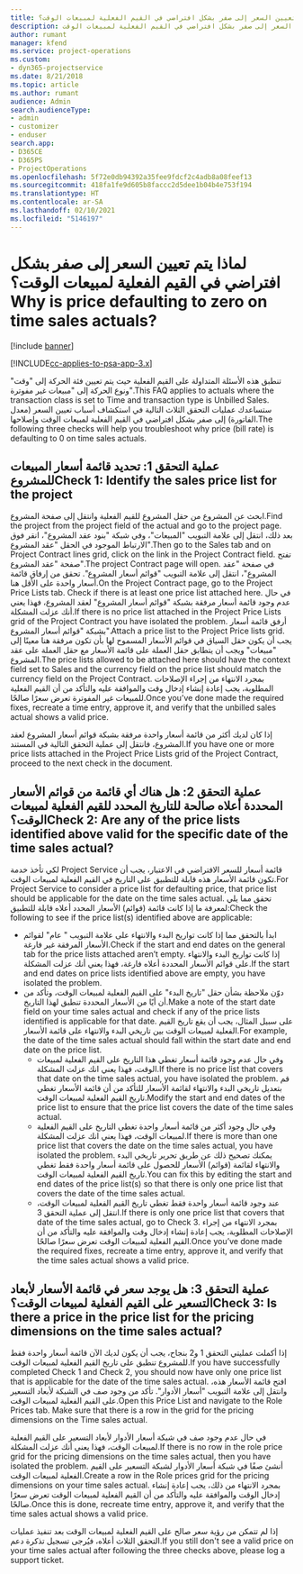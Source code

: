 ```yaml
---
title: لماذا يتم تعيين السعر إلى صفر بشكل افتراضي في القيم الفعلية لمبيعات الوقت؟
description: استكشاف الأخطاء وإصلاحها عند تعيين السعر إلى صفر بشكل افتراضي في القيم الفعلية لمبيعات الوقت.
author: rumant
manager: kfend
ms.service: project-operations
ms.custom:
- dyn365-projectservice
ms.date: 8/21/2018
ms.topic: article
ms.author: rumant
audience: Admin
search.audienceType:
- admin
- customizer
- enduser
search.app:
- D365CE
- D365PS
- ProjectOperations
ms.openlocfilehash: 5f72e0db94392a35fee9fdcf2c4adb8a08feef13
ms.sourcegitcommit: 418fa1fe9d605b8faccc2d5dee1b04b4e753f194
ms.translationtype: HT
ms.contentlocale: ar-SA
ms.lasthandoff: 02/10/2021
ms.locfileid: "5146197"
---
```

# <a name="why-is-price-defaulting-to-zero-on-time-sales-actuals"></a><span data-ttu-id="14395-103">لماذا يتم تعيين السعر إلى صفر بشكل افتراضي في القيم الفعلية لمبيعات الوقت؟</span><span class="sxs-lookup"><span data-stu-id="14395-103">Why is price defaulting to zero on time sales actuals?</span></span>

[!include [banner](../includes/psa-now-project-operations.md)]

[!INCLUDE[cc-applies-to-psa-app-3.x](../includes/cc-applies-to-psa-app-3x.md)]

<span data-ttu-id="14395-104">تنطبق هذه الأسئلة المتداولة على القيم الفعلية حيث يتم تعيين فئة الحركة إلى "وقت" ونوع الحركة إلى "مبيعات غير مفوترة"‬.</span><span class="sxs-lookup"><span data-stu-id="14395-104">This FAQ applies to actuals where the transaction class is set to Time and transaction type is Unbilled Sales.</span></span> <span data-ttu-id="14395-105">ستساعدك عمليات التحقق الثلاث التالية في استكشاف أسباب تعيين السعر (معدل الفاتورة‬) إلى صفر بشكل افتراضي في القيم الفعلية لمبيعات الوقت وإصلاحها.</span><span class="sxs-lookup"><span data-stu-id="14395-105">The following three checks will help you troubleshoot why price (bill rate) is defaulting to 0 on time sales actuals.</span></span>

## <a name="check-1-identify-the-sales-price-list-for-the-project"></a><span data-ttu-id="14395-106">عملية التحقق 1: تحديد قائمة أسعار المبيعات للمشروع</span><span class="sxs-lookup"><span data-stu-id="14395-106">Check 1: Identify the sales price list for the project</span></span>

<span data-ttu-id="14395-107">ابحث عن المشروع من حقل المشروع للقيم الفعلية وانتقل إلى صفحة المشروع.</span><span class="sxs-lookup"><span data-stu-id="14395-107">Find the project from the project field of the actual and go to the project page.</span></span> <span data-ttu-id="14395-108">بعد ذلك، انتقل إلى علامة التبويب "المبيعات"، وفي شبكة "بنود عقد المشروع"، انقر فوق الارتباط الموجود في الحقل "عقد المشروع".</span><span class="sxs-lookup"><span data-stu-id="14395-108">Then go to the Sales tab and on Project Contract lines grid, click on the link in the Project Contract field.</span></span> <span data-ttu-id="14395-109">تفتح صفحة "عقد المشروع".</span><span class="sxs-lookup"><span data-stu-id="14395-109">The project Contract page will open.</span></span> <span data-ttu-id="14395-110">في صفحة "عقد المشروع"، انتقل إلى علامة التبويب "قوائم أسعار المشروع‬". تحقق من إرفاق قائمة أسعار واحدة على الأقل هنا.</span><span class="sxs-lookup"><span data-stu-id="14395-110">On the Project Contract page, go to the Project Price Lists tab. Check if there is at least one price list attached here.</span></span> <span data-ttu-id="14395-111">في حال عدم وجود قائمة أسعار مرفقة بشبكة "قوائم أسعار المشروع" لعقد المشروع، فهذا يعني أنك عزلت المشكلة.</span><span class="sxs-lookup"><span data-stu-id="14395-111">If there is no price list attached in the Project Price Lists grid of the Project Contract you have isolated the problem.</span></span> <span data-ttu-id="14395-112">أرفق قائمة أسعار بشبكة "قوائم أسعار المشروع".</span><span class="sxs-lookup"><span data-stu-id="14395-112">Attach a price list to the Project Price lists grid.</span></span> <span data-ttu-id="14395-113">يجب أن يكون حقل السياق في قوائم الأسعار المسموح لها بأن تكون مرفقة هنا معينًا إلى "مبيعات" ويجب أن يتطابق حقل العملة على قائمة الأسعار مع حقل العملة على عقد المشروع.</span><span class="sxs-lookup"><span data-stu-id="14395-113">The price lists allowed to be attached here should have the context field set to Sales and the currency field on the price list should match the currency field on the Project Contract.</span></span> <span data-ttu-id="14395-114">بمجرد الانتهاء من إجراء الإصلاحات المطلوبة، يجب إعادة إنشاء إدخال وقت والموافقة عليه والتأكد من أن القيم الفعلية للمبيعات غير المفوترة تعرض سعرًا صالحًا.</span><span class="sxs-lookup"><span data-stu-id="14395-114">Once you’ve done made the required fixes, recreate a time entry, approve it, and verify that the unbilled sales actual shows a valid price.</span></span> 

<span data-ttu-id="14395-115">إذا كان لديك أكثر من قائمة أسعار واحدة مرفقة بشبكة قوائم أسعار المشروع لعقد المشروع، فانتقل إلى عملية التحقق التالية في المستند.</span><span class="sxs-lookup"><span data-stu-id="14395-115">If you have one or more price lists attached in the Project Price Lists grid of the Project Contract, proceed to the next check in the document.</span></span>

## <a name="check-2-are-any-of-the-price-lists-identified-above-valid-for-the-specific-date-of-the-time-sales-actual"></a><span data-ttu-id="14395-116">عملية التحقق 2: هل هناك أي قائمة من قوائم الأسعار المحددة أعلاه صالحة للتاريخ المحدد للقيم الفعلية لمبيعات الوقت؟</span><span class="sxs-lookup"><span data-stu-id="14395-116">Check 2: Are any of the price lists identified above valid for the specific date of the time sales actual?</span></span>

<span data-ttu-id="14395-117">لكي تأخذ خدمة Project Service قائمة أسعار للسعر الافتراضي في الاعتبار، يجب أن تكون قائمة الأسعار هذه قابلة للتطبيق على التاريخ في القيم الفعلية لمبيعات الوقت.</span><span class="sxs-lookup"><span data-stu-id="14395-117">For Project Service to consider a price list for defaulting price, that price list should be applicable for the date on the time sales actual.</span></span> <span data-ttu-id="14395-118">تحقق مما يلي لمعرفة ما إذا كانت قائمة (قوائم) الأسعار المحدد أعلاه قابلة للتطبيق:</span><span class="sxs-lookup"><span data-stu-id="14395-118">Check the following to see if the price list(s) identified above are applicable:</span></span>
- <span data-ttu-id="14395-119">ابدأ بالتحقق مما إذا كانت تواريخ البدء والانتهاء على علامة التبويب " عام" لقوائم الأسعار المرفقة غير فارغة.</span><span class="sxs-lookup"><span data-stu-id="14395-119">Check if the start and end dates on the general tab for the price lists attached aren’t empty.</span></span> <span data-ttu-id="14395-120">إذا كانت تواريخ البدء والانتهاء على قوائم الأسعار المحددة أعلاه فارغة، فهذا يعني أنك عزلت المشكلة.</span><span class="sxs-lookup"><span data-stu-id="14395-120">If the start and end dates on price lists identified above are empty, you have isolated the problem.</span></span> 
- <span data-ttu-id="14395-121">دوّن ملاحظة بشأن حقل "تاريخ البدء" على القيم الفعلية لمبيعات الوقت، وتأكد من أن أيًا من الأسعار المحددة تنطبق لهذا التاريخ.</span><span class="sxs-lookup"><span data-stu-id="14395-121">Make a note of the start date field on your time sales actual and check if any of the price lists identified is applicable for that date.</span></span> <span data-ttu-id="14395-122">على سبيل المثال، يجب أن يقع تاريخ القيم الفعلية لمبيعات الوقت بين تاريخي البدء والانتهاء على قائمة الأسعار.</span><span class="sxs-lookup"><span data-stu-id="14395-122">For example, the date of the time sales actual should fall within the start date and end date on the price list.</span></span> 
    - <span data-ttu-id="14395-123">وفي حال عدم وجود قائمة أسعار تغطي هذا التاريخ على القيم الفعلية لمبيعات الوقت، فهذا يعني انك عزلت المشكلة.</span><span class="sxs-lookup"><span data-stu-id="14395-123">If there is no price list that covers that date on the time sales actual, you have isolated the problem.</span></span> <span data-ttu-id="14395-124">قم بتعديل تاريخي البدء والانتهاء لقائمة الأسعار للتأكد من أن قائمة الأسعار تغطي تاريخ القيم الفعلية لمبيعات الوقت.</span><span class="sxs-lookup"><span data-stu-id="14395-124">Modify the start and end dates of the price list to ensure that the price list covers the date of the time sales actual.</span></span> 
    - <span data-ttu-id="14395-125">وفي حال وجود أكثر من قائمة أسعار واحدة تغطي التاريخ على القيم الفعلية لمبيعات الوقت، فهذا يعني انك عزلت المشكلة.</span><span class="sxs-lookup"><span data-stu-id="14395-125">If there is more than one price list that covers the date on the time sales actual, you have isolated the problem.</span></span> <span data-ttu-id="14395-126">يمكنك تصحيح ذلك عن طريق تحرير تاريخي البدء والانتهاء لقائمة (قوائم) الأسعار للحصول على قائمة أسعار واحدة فقط تغطي تاريخ القيم الفعلية لمبيعات الوقت.</span><span class="sxs-lookup"><span data-stu-id="14395-126">You can fix this by editing the start and end dates of the price list(s) so that there is only one price list that covers the date of the time sales actual.</span></span> 
    - <span data-ttu-id="14395-127">عند وجود قائمة أسعار واحدة فقط تغطي تاريخ القيم الفعلية لمبيعات الوقت، انتقل إلى عملية التحقق 3.</span><span class="sxs-lookup"><span data-stu-id="14395-127">If there is only one price list that covers that date of the time sales actual, go to Check 3.</span></span>
<span data-ttu-id="14395-128">بمجرد الانتهاء من إجراء الإصلاحات المطلوبة، يجب إعادة إنشاء إدخال وقت والموافقة عليه والتأكد من أن القيم الفعلية لمبيعات الوقت تعرض سعرًا صالحًا.</span><span class="sxs-lookup"><span data-stu-id="14395-128">Once you’ve done made the required fixes, recreate a time entry, approve it, and verify that the time sales actual shows a valid price.</span></span>

## <a name="check-3-is-there-a-price-in-the-price-list-for-the-pricing-dimensions-on-the-time-sales-actual"></a><span data-ttu-id="14395-129">عملية التحقق 3: هل يوجد سعر في قائمة الأسعار لأبعاد التسعير على القيم الفعلية لمبيعات الوقت؟</span><span class="sxs-lookup"><span data-stu-id="14395-129">Check 3: Is there a price in the price list for the pricing dimensions on the time sales actual?</span></span>

<span data-ttu-id="14395-130">إذا أكملت عمليتي التحقق 1 و2 بنجاح، يجب أن يكون لديك الآن قائمة أسعار واحدة فقط للمشروع تنطبق على تاريخ القيم الفعلية لمبيعات الوقت.</span><span class="sxs-lookup"><span data-stu-id="14395-130">If you have successfully completed Check 1 and Check 2, you should now have only one price list that is applicable for the date of the time sales actual.</span></span> <span data-ttu-id="14395-131">افتح قائمة الأسعار هذه، وانتقل إلى علامة التبويب "أسعار الأدوار". تأكد من وجود صف في الشبكة لأبعاد التسعير على القيم الفعلية لمبيعات الوقت.</span><span class="sxs-lookup"><span data-stu-id="14395-131">Open this Price List and navigate to the Role Prices tab. Make sure that there is a row in the grid for the pricing dimensions on the Time sales actual.</span></span>

<span data-ttu-id="14395-132">في حال عدم وجود صف في شبكة أسعار الأدوار لأبعاد التسعير على القيم الفعلية لمبيعات الوقت، فهذا يعني أنك عزلت المشكلة.</span><span class="sxs-lookup"><span data-stu-id="14395-132">If there is no row in the role price grid for the pricing dimensions on the time sales actual, then you have isolated the problem.</span></span> <span data-ttu-id="14395-133">أنشئ صفًا في شبكة أسعار الأدوار لشبكة التسعير على القيم الفعلية لمبيعات الوقت.</span><span class="sxs-lookup"><span data-stu-id="14395-133">Create a row in the Role prices grid for the pricing dimensions on your time sales actual.</span></span> <span data-ttu-id="14395-134">بمجرد الانتهاء من ذلك، يجب إعادة إنشاء إدخال الوقت والموافقة عليه والتأكد من أن القيم الفعلية لمبيعات الوقت تعرض سعرًا صالحًا.</span><span class="sxs-lookup"><span data-stu-id="14395-134">Once this is done, recreate time entry, approve it, and verify that the time sales actual shows a valid price.</span></span>

<span data-ttu-id="14395-135">إذا لم تتمكن من رؤية سعر صالح على القيم الفعلية لمبيعات الوقت بعد تنفيذ عمليات التحقق الثلاث أعلاه، فيُرجى تسجيل تذكرة دعم.</span><span class="sxs-lookup"><span data-stu-id="14395-135">If you still don't see a valid price on your time sales actual after following the three checks above, please log a support ticket.</span></span> 

